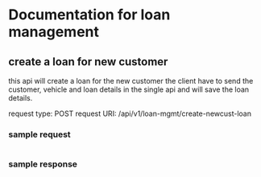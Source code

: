 # Documentation for loan management

## create a loan for new customer
this api will create a loan for the new customer 
the client have to send the customer, vehicle and loan details in the single api and will save the loan details.

request type: POST
request URI: /api/v1/loan-mgmt/create-newcust-loan

### sample request
```
```

### sample response
```
```